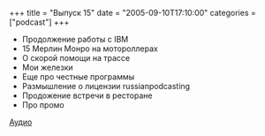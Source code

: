 +++
title = "Выпуск 15"
date = "2005-09-10T17:10:00"
categories = ["podcast"]
+++


- Продолжение работы с IBM
- 15 Мерлин Монро на мотороллерах
- О скорой помощи на трассе
- Мои железки
- Еще про честные программы
- Размышление о лицензии russianpodcasting
- Продожение встречи в ресторане
- Про промо


[Аудио](http://archive.rucast.net/uwp/media/ump_podcast15.mp3)
<audio src="http://archive.rucast.net/uwp/media/ump_podcast15.mp3" preload="none">